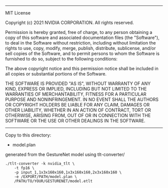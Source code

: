 *****************************************************************************
MIT License

Copyright (c) 2021 NVIDIA CORPORATION. All rights reserved.

Permission is hereby granted, free of charge, to any person obtaining a copy
of this software and associated documentation files (the "Software"), to deal
in the Software without restriction, including without limitation the rights
to use, copy, modify, merge, publish, distribute, sublicense, and/or sell
copies of the Software, and to permit persons to whom the Software is
furnished to do so, subject to the following conditions:

The above copyright notice and this permission notice shall be included in all
copies or substantial portions of the Software.

THE SOFTWARE IS PROVIDED "AS IS", WITHOUT WARRANTY OF ANY KIND, EXPRESS OR
IMPLIED, INCLUDING BUT NOT LIMITED TO THE WARRANTIES OF MERCHANTABILITY,
FITNESS FOR A PARTICULAR PURPOSE AND NONINFRINGEMENT. IN NO EVENT SHALL THE
AUTHORS OR COPYRIGHT HOLDERS BE LIABLE FOR ANY CLAIM, DAMAGES OR OTHER
LIABILITY, WHETHER IN AN ACTION OF CONTRACT, TORT OR OTHERWISE, ARISING FROM,
OUT OF OR IN CONNECTION WITH THE SOFTWARE OR THE USE OR OTHER DEALINGS IN THE
SOFTWARE.

*****************************************************************************

Copy to this directory:

* model.plan

generated from the GestureNet model using tlt-converter/

```shell
./tlt-converter -k nvidia_tlt \ 
    -t fp16 \
    -p input_1,1x3x160x160,1x3x160x160,2x3x160x160 \
    -e /EXPORT/PATH/model.plan \
    /PATH/TO/YOUR/GESTURENET/model.etlt
```